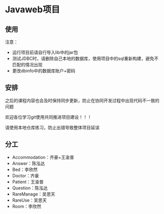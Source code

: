# Javaweb项目

## 使用

注意：

* 运行项目前请自行导入lib中的jar包
* 测试JDBC时，请删除自己本地的数据库，使用项目中的sql重新构建，避免不匹配的情况出现
* 更改dbinfo中的数据库账户+密码

## 安排

之后的课程内容也会及时保持同步更新，防止在协同开发过程中出现代码不一致的问题



欢迎各位学习git使用共同推进项目建设！！！

请使用本地仓库练习，防止出错导致整体项目延误

## 分工
- Accommodation：齐豪+王渝普
- Answer：陈泓达
- Bed：李欣然
- Doctor：齐豪
- Patient：王渝普
- Question：陈泓达
- RareManage：吴思天
- RareUse：吴思天
- Room：李欣然


